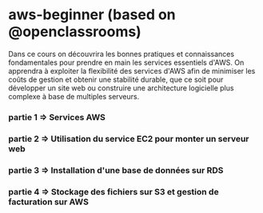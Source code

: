# aws-beginner (based on @openclassrooms)

Dans ce cours on découvrira les bonnes pratiques et connaissances fondamentales pour prendre en main les 
services essentiels d'AWS. On apprendra à exploiter la flexibilité des services d'AWS afin de minimiser les coûts de gestion 
et obtenir une stabilité durable, que ce soit pour développer un site web ou construire une architecture logicielle plus complexe à base de multiples serveurs.

### partie 1 => Services AWS
### partie 2 => Utilisation du service EC2 pour monter un serveur web
### partie 3 => Installation d'une base de données sur RDS
### partie 4 => Stockage des fichiers sur S3 et gestion de facturation sur AWS

